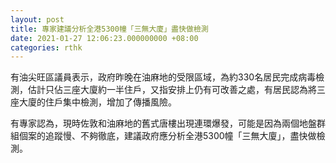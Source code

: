 ```yaml
---
layout: post
title: 專家建議分析全港5300幢「三無大廈」盡快做檢測
date: 2021-01-27 12:06:23.000000000 +08:00
categories: rthk
---
```


有油尖旺區議員表示，政府昨晚在油麻地的受限區域，為約330名居民完成病毒檢測，估計只佔三座大廈約一半住戶，又指安排上仍有可改善之處，有居民認為將三座大廈的住戶集中檢測，增加了傳播風險。

有專家認為，現時佐敦和油麻地的舊式唐樓出現連環爆發，可能是因為兩個地盤群組個案的追蹤慢、不夠徹底，建議政府應分析全港5300幢「三無大廈」，盡快做檢測。
